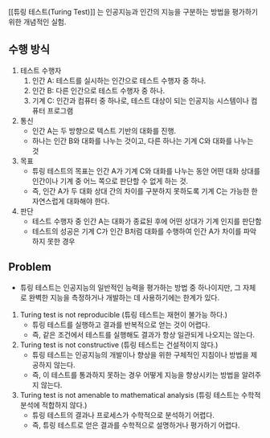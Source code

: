 
[[튜링 테스트(Turing Test)]] 는 인공지능과 인간의 지능을 구분하는 방법을 평가하기 위한 개념적인 실험.

## 수행 방식

1. 테스트 수행자
	1. 인간 A: 테스트를 실시하는 인간으로 테스트 수행자 중 하나.
	2. 인간 B: 다른 인간으로 테스트 수행자 중 하나.
	3. 기계 C: 인간과 컴퓨터 중 하나로, 테스트 대상이 되는 인공지능 시스템이나 컴퓨터 프로그램
2. 통신
	- 인간 A는 두 방향으로 텍스트 기반의 대화를 진행.
	- 하나는 인간 B와 대화를 나누는 것이고, 다른 하나는 기계 C와 대화를 나누는 것
3. 목표
	- 튜링 테스트의 목표는 인간 A가 기계 C와 대화를 나누는 동안 어떤 대화 상대를 인간이나 기계 중 어느 쪽으로 판단할 수 없게 하는 것.
	- 즉, 인간 A가 두 대화 상대 간의 차이를 구분하지 못하도록 기계 C는 가능한 한 자연스럽게 대화해야 한다.
4. 판단
	- 테스트 수행자 중 인간 A는 대화가 종료된 후에 어떤 상대가 기계 인지를 판단함
	- 테스트의 성공은 기계 C가 인간 B처럼 대화를 수행하여 인간 A가 차이를 파악하지 못한 경우

## Problem

- 튜링 테스트는 인공지능의 일반적인 능력을 평가하는 방법 중 하나이지만, 그 자체로 완벽한 지능을 측정하거나 개발하는 데 사용하기에는 한계가 있다.

1. Turing test is not reproducible (튜링 테스트는 재현이 불가능 하다.)
	- 튜링 테스트를 실행하고 결과를 반복적으로 얻는 것이 어렵다.
	- 즉, 같은 조건에서 테스트를 실행해도 결과가 항상 일관되게 나오지는 않는다.
2.  Turing test is not constructive (튜링 테스트는 건설적이지 않다.)
	- 튜링 테스트는 인공지능의 개발이나 향상을 위한 구체적인 지침이나 방법을 제공하지 않는다.
	- 즉, 이 테스트를 통과하지 못하는 경우 어떻게 지능을 향상시키는 방법을 알려주지 않는다.
3. Turing test is not amenable to mathematical analysis (튜링 테스트는 수학적 분석에 적합하지 않다.)
	- 튜링 테스트의 결과나 프로세스가 수학적으로 분석하기 어렵다.
	- 즉, 튜링 테스트로 얻은 결과를 수학적으로 설명하거나 평가하기 어렵다.

